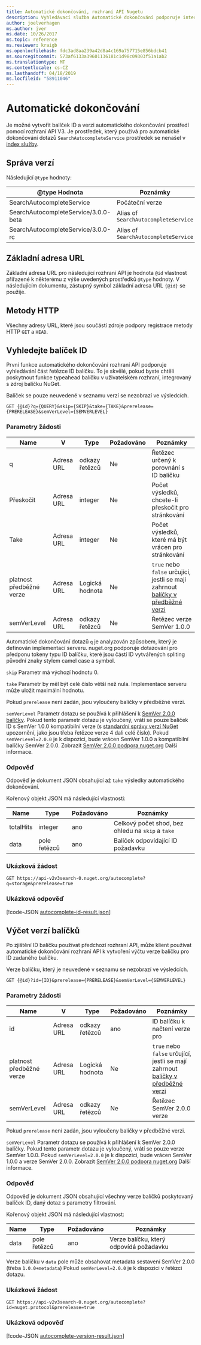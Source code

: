 ```yaml
---
title: Automatické dokončování, rozhraní API Nugetu
description: Vyhledávací služba Automatické dokončování podporuje interaktivní zjišťování balíčku ID a verze.
author: joelverhagen
ms.author: jver
ms.date: 10/26/2017
ms.topic: reference
ms.reviewer: kraigb
ms.openlocfilehash: fdc3ad8aa239a42d8a4c169a757715e856bdcb41
ms.sourcegitcommit: 573af6133a39601136181c1d98c09303f51a1ab2
ms.translationtype: MT
ms.contentlocale: cs-CZ
ms.lasthandoff: 04/18/2019
ms.locfileid: "58911046"
---
```

# <a name="autocomplete"></a>Automatické dokončování

Je možné vytvořit balíček ID a verzi automatického dokončování prostředí pomocí rozhraní API V3. Je prostředek, který používá pro automatické dokončování dotazů `SearchAutocompleteService` prostředek se nenašel v [index služby](service-index.md).

## <a name="versioning"></a>Správa verzí

Následující `@type` hodnoty:

@type Hodnota                          | Poznámky
------------------------------------ | -----
SearchAutocompleteService            | Počáteční verze
SearchAutocompleteService/3.0.0-beta | Alias of `SearchAutocompleteService`
SearchAutocompleteService/3.0.0-rc   | Alias of `SearchAutocompleteService`

## <a name="base-url"></a>Základní adresa URL

Základní adresa URL pro následující rozhraní API je hodnota `@id` vlastnost přiřazené k některému z výše uvedených prostředků `@type` hodnoty. V následujícím dokumentu, zástupný symbol základní adresa URL `{@id}` se použije.

## <a name="http-methods"></a>Metody HTTP

Všechny adresy URL, které jsou součástí zdroje podpory registrace metody HTTP `GET` a `HEAD`.

## <a name="search-for-package-ids"></a>Vyhledejte balíček ID

První funkce automatického dokončování rozhraní API podporuje vyhledávání část řetězce ID balíčku. To je skvělé, pokud byste chtěli poskytnout funkce typeahead balíčku v uživatelském rozhraní, integrovaný s zdroj balíčku NuGet.

Balíček se pouze neuvedené v seznamu verzí se nezobrazí ve výsledcích.

    GET {@id}?q={QUERY}&skip={SKIP}&take={TAKE}&prerelease={PRERELEASE}&semVerLevel={SEMVERLEVEL}

### <a name="request-parameters"></a>Parametry žádosti

Name        | V     | Type    | Požadováno | Poznámky
----------- | ------ | ------- | -------- | -----
q           | Adresa URL    | odkazy řetězců  | Ne       | Řetězec určený k porovnání s ID balíčku
Přeskočit        | Adresa URL    | integer | Ne       | Počet výsledků, chcete-li přeskočit pro stránkování
Take        | Adresa URL    | integer | Ne       | Počet výsledků, které má být vrácen pro stránkování
platnost předběžné verze  | Adresa URL    | Logická hodnota | Ne       | `true` nebo `false` určující, jestli se mají zahrnout [balíčky v předběžné verzi](../create-packages/prerelease-packages.md)
semVerLevel | Adresa URL    | odkazy řetězců  | Ne       | Řetězec verze SemVer 1.0.0 

Automatické dokončování dotazů `q` je analyzován způsobem, který je definován implementací serveru. nuget.org podporuje dotazování pro předponu tokeny typu ID balíčku, které jsou částí ID vytvářených spliting původní znaky stylem camel case a symbol.

`skip` Parametr má výchozí hodnotu 0.

`take` Parametr by měl být celé číslo větší než nula. Implementace serveru může uložit maximální hodnotu.

Pokud `prerelease` není zadán, jsou vyloučeny balíčky v předběžné verzi.

`semVerLevel` Parametr dotazu se používá k přihlášení k [SemVer 2.0.0 balíčky](https://github.com/NuGet/Home/wiki/SemVer2-support-for-nuget.org-%28server-side%29#identifying-semver-v200-packages).
Pokud tento parametr dotazu je vyloučený, vrátí se pouze balíček ID s SemVer 1.0.0 kompatibilní verze (s [standardní správy verzí NuGet](../reference/package-versioning.md) upozornění, jako jsou třeba řetězce verze 4 dali celé číslo).
Pokud `semVerLevel=2.0.0` je k dispozici, bude vrácen SemVer 1.0.0 a kompatibilní balíčky SemVer 2.0.0. Zobrazit [SemVer 2.0.0 podpora nuget.org](https://github.com/NuGet/Home/wiki/SemVer2-support-for-nuget.org-%28server-side%29) Další informace.

### <a name="response"></a>Odpověď

Odpověď je dokument JSON obsahující až `take` výsledky automatického dokončování.

Kořenový objekt JSON má následující vlastnosti:

Name      | Type             | Požadováno | Poznámky
--------- | ---------------- | -------- | -----
totalHits | integer          | ano      | Celkový počet shod, bez ohledu na `skip` a `take`
data      | pole řetězců | ano      | Balíček odpovídající ID požadavku

### <a name="sample-request"></a>Ukázková žádost

    GET https://api-v2v3search-0.nuget.org/autocomplete?q=storage&prerelease=true

### <a name="sample-response"></a>Ukázková odpověď

[!code-JSON [autocomplete-id-result.json](./_data/autocomplete-id-result.json)]

## <a name="enumerate-package-versions"></a>Výčet verzí balíčků

Po zjištění ID balíčku používat předchozí rozhraní API, může klient používat automatické dokončování rozhraní API k vytvoření výčtu verze balíčku pro ID zadaného balíčku.

Verze balíčku, který je neuvedené v seznamu se nezobrazí ve výsledcích.

    GET {@id}?id={ID}&prerelease={PRERELEASE}&semVerLevel={SEMVERLEVEL}

### <a name="request-parameters"></a>Parametry žádosti

Name        | V     | Type    | Požadováno | Poznámky
----------- | ------ | ------- | -------- | -----
id          | Adresa URL    | odkazy řetězců  | ano      | ID balíčku k načtení verze pro
platnost předběžné verze  | Adresa URL    | Logická hodnota | Ne       | `true` nebo `false` určující, jestli se mají zahrnout [balíčky v předběžné verzi](../create-packages/prerelease-packages.md)
semVerLevel | Adresa URL    | odkazy řetězců  | Ne       | Řetězec SemVer 2.0.0 verze 

Pokud `prerelease` není zadán, jsou vyloučeny balíčky v předběžné verzi.

`semVerLevel` Parametr dotazu se používá k přihlášení k SemVer 2.0.0 balíčky. Pokud tento parametr dotazu je vyloučený, vrátí se pouze verze SemVer 1.0.0. Pokud `semVerLevel=2.0.0` je k dispozici, bude vrácen SemVer 1.0.0 a verze SemVer 2.0.0. Zobrazit [SemVer 2.0.0 podpora nuget.org](https://github.com/NuGet/Home/wiki/SemVer2-support-for-nuget.org-%28server-side%29) Další informace.

### <a name="response"></a>Odpověď

Odpověď je dokument JSON obsahující všechny verze balíčků poskytovaný balíček ID, daný dotaz s parametry filtrování.

Kořenový objekt JSON má následující vlastnost:

Name      | Type             | Požadováno | Poznámky
--------- | ---------------- | -------- | -----
data      | pole řetězců | ano      | Verze balíčku, který odpovídá požadavku

Verze balíčku v `data` pole může obsahovat metadata sestavení SemVer 2.0.0 (třeba `1.0.0+metadata`) Pokud `semVerLevel=2.0.0` je k dispozici v řetězci dotazu.

### <a name="sample-request"></a>Ukázková žádost

    GET https://api-v2v3search-0.nuget.org/autocomplete?id=nuget.protocol&prerelease=true

### <a name="sample-response"></a>Ukázková odpověď

[!code-JSON [autocomplete-version-result.json](./_data/autocomplete-version-result.json)]

